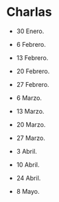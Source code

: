 # Charlas

* 30 Enero.

* 6 Febrero.

* 13 Febrero.

* 20 Febrero.

* 27 Febrero.

* 6 Marzo.

* 13 Marzo.

* 20 Marzo.

* 27 Marzo.

* 3 Abril.

* 10 Abril.

* 24 Abril.

* 8 Mayo.
